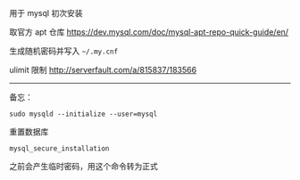 用于 mysql 初次安装

取官方 apt 仓库 https://dev.mysql.com/doc/mysql-apt-repo-quick-guide/en/

生成随机密码并写入 `~/.my.cnf`

ulimit 限制 http://serverfault.com/a/815837/183566

-----------------

备忘：

    sudo mysqld --initialize --user=mysql

重置数据库

	mysql_secure_installation

之前会产生临时密码，用这个命令转为正式
